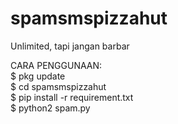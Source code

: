 # spamsmspizzahut
Unlimited, tapi jangan barbar

CARA PENGGUNAAN:\
$ pkg update\
$ cd spamsmspizzahut\
$ pip install -r requirement.txt\
$ python2 spam.py
